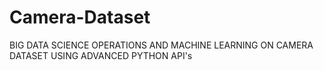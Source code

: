 # Camera-Dataset
BIG DATA SCIENCE OPERATIONS AND MACHINE LEARNING ON CAMERA DATASET USING ADVANCED PYTHON API's

